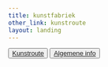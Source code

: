 ```yaml
---
title: kunstfabriek
other_link: kunstroute
layout: landing
---
```


  <main id="top">
    <!-- foto -->
      <div></div>
      <button class="btn-roze" role="button"><a href="/{{ page.other_link }}">Kunstroute</a></button>
      <!-- LINK NOG VERANDEREN !!!!!!!!!!!!
      ======================================= -->
      <button class="btn-blauw" role="button"><a href="/home">Algemene info</a></button>

  </main>

<!-- reserve link die je kan copieren om de button (btn-roze) hierboven te vervangen.
<button class="btn-roze" role="button"><a href="/{{ page.other_link }}">{{ page.other_link }}</a></button>
 -->
